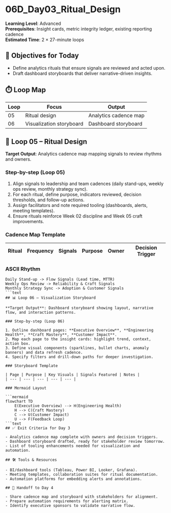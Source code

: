 ﻿# 06D_Day03_Ritual_Design

**Learning Level**: Advanced  
**Prerequisites**: Insight cards, metric integrity ledger, existing reporting cadence  
**Estimated Time**: 2 × 27-minute loops

## 🎯 Objectives for Today

- Define analytics rituals that ensure signals are reviewed and acted upon.
- Draft dashboard storyboards that deliver narrative-driven insights.

## ⏱️ Loop Map

| Loop | Focus | Output |
| --- | --- | --- |
| 05 | Ritual design | Analytics cadence map |
| 06 | Visualization storyboard | Dashboard storyboard |

## 🔄 Loop 05 – Ritual Design

**Target Output**: Analytics cadence map mapping signals to review rhythms and owners.

### Step-by-step (Loop 05)

1. Align signals to leadership and team cadences (daily stand-ups, weekly ops review, monthly strategy sync).
2. For each ritual, define purpose, indicators reviewed, decision thresholds, and follow-up actions.
3. Assign facilitators and note required tooling (dashboards, alerts, meeting templates).
4. Ensure rituals reinforce Week 02 discipline and Week 05 craft improvements.

### Cadence Map Template

| Ritual | Frequency | Signals | Purpose | Owner | Decision Trigger |
| --- | --- | --- | --- | --- | --- |

### ASCII Rhythm

```text
Daily Stand-up -> Flow Signals (Lead time, MTTR)
Weekly Ops Review -> Reliability & Craft Signals
Monthly Strategy Sync -> Adoption & Customer Signals
```text
## 📊 Loop 06 – Visualization Storyboard

**Target Output**: Dashboard storyboard showing layout, narrative flow, and interaction patterns.

### Step-by-step (Loop 06)

1. Outline dashboard pages: **Executive Overview**, **Engineering Health**, **Craft Mastery**, **Customer Impact**.
2. Map each page to the insight cards: highlight trend, context, action box.
3. Define visual components (sparklines, bullet charts, anomaly banners) and data refresh cadence.
4. Specify filters and drill-down paths for deeper investigation.

### Storyboard Template

| Page | Purpose | Key Visuals | Signals Featured | Notes |
| --- | --- | --- | --- | --- |

### Mermaid Layout

```mermaid
flowchart TD
    E(Executive Overview) --> H(Engineering Health)
    H --> C(Craft Mastery)
    C --> U(Customer Impact)
    U --> F(Feedback Loop)
```text
## ✅ Exit Criteria for Day 3

- Analytics cadence map complete with owners and decision triggers.
- Dashboard storyboard drafted, ready for stakeholder review tomorrow.
- List of tooling enhancements needed for visualization and automation.

## 🛠️ Tools & Resources

- BI/dashboard tools (Tableau, Power BI, Looker, Grafana).
- Meeting templates, collaboration suites for ritual documentation.
- Automation platforms for embedding alerts and annotations.

## 🔄 Handoff to Day 4

- Share cadence map and storyboard with stakeholders for alignment.
- Prepare automation requirements for alerting matrix.
- Identify executive sponsors to validate narrative flow.
